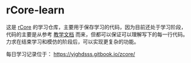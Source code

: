 # rCore-learn
 这是 [rCore](https://github.com/rcore-os/rCore) 的学习仓库，主要用于保存学习的代码，因为目前还处于学习阶段，代码的主要是从参考 [教学文档](https://rcore-os.github.io/rCore-Tutorial-Book-v3/chapter0/index.html) 而来，但都可以保证可以理解写下的每一行代码。力求在结束学习和模仿的阶段后，可以实现更复杂的功能。
 
 每日学习记录位于： https://yjghdsss.gitbook.io/zcore/
